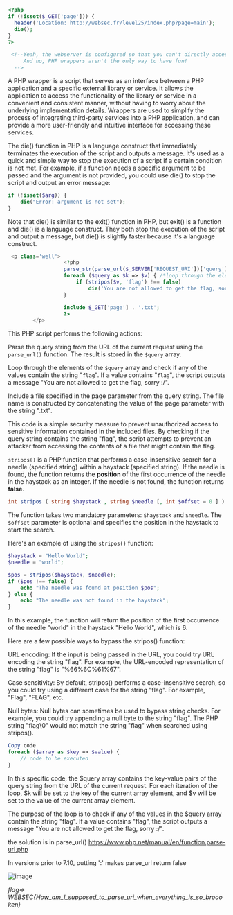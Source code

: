 ```php
<?php
if (!isset($_GET['page'])) {
  header('Location: http://websec.fr/level25/index.php?page=main');
  die();
}
?>
```
```html
 <!--Yeah, the webserver is configured so that you can't directly access .txt files :)
     And no, PHP wrappers aren't the only way to have fun!
  -->
```

A PHP wrapper is a script that serves as an interface between a PHP application and a specific external library or service. It allows the application to access the functionality of the library or service in a convenient and consistent manner, without having to worry about the underlying implementation details. Wrappers are used to simplify the process of integrating third-party services into a PHP application, and can provide a more user-friendly and intuitive interface for accessing these services.

The die() function in PHP is a language construct that immediately terminates the execution of the script and outputs a message. It's used as a quick and simple way to stop the execution of a script if a certain condition is not met. For example, if a function needs a specific argument to be passed and the argument is not provided, you could use die() to stop the script and output an error message:

```php
if (!isset($arg)) {
    die("Error: argument is not set");
}
```
Note that die() is similar to the exit() function in PHP, but exit() is a function and die() is a language construct. They both stop the execution of the script and output a message, but die() is slightly faster because it's a language construct.

```php
 <p class='well'>
                  <?php
                  parse_str(parse_url($_SERVER['REQUEST_URI'])['query'], $query);
                  foreach ($query as $k => $v) { /*loop through the elements of the $query array*/
                      if (stripos($v, 'flag') !== false)
                          die('You are not allowed to get the flag, sorry :/');
                  }

                  include $_GET['page'] . '.txt';
                  ?>
        </p>
```
This PHP script performs the following actions:

Parse the query string from the URL of the current request using the` parse_url()` function. The result is stored in the `$query` array.

Loop through the elements of the `$query` array and check if any of the values contain the string "`flag`". If a value contains "`flag`", the script outputs a message "You are not allowed to get the flag, sorry :/".

Include a file specified in the page parameter from the query string. The file name is constructed by concatenating the value of the page parameter with the string ".txt".

This code is a simple security measure to prevent unauthorized access to sensitive information contained in the included files. By checking if the query string contains the string "flag", the script attempts to prevent an attacker from accessing the contents of a file that might contain the flag.   

`stripos()` is a PHP function that performs a case-insensitive search for a needle (specified string) within a haystack (specified string). If the needle is found, the function returns the **position** of the first occurrence of the needle in the haystack as an integer. If the needle is not found, the function returns **false**.

```php
int stripos ( string $haystack , string $needle [, int $offset = 0 ] )
```
The function takes two mandatory parameters: `$haystack` and `$needle`. The `$offset` parameter is optional and specifies the position in the haystack to start the search.

Here's an example of using the `stripos()` function:

```php
$haystack = "Hello World";
$needle = "world";

$pos = stripos($haystack, $needle);
if ($pos !== false) {
    echo "The needle was found at position $pos";
} else {
    echo "The needle was not found in the haystack";
}
```
In this example, the function will return the position of the first occurrence of the needle "world" in the haystack "Hello World", which is 6.

Here are a few possible ways to bypass the stripos() function:

URL encoding: If the input is being passed in the URL, you could try URL encoding the string "flag". For example, the URL-encoded representation of the string "flag" is "%66%6C%61%67".

Case sensitivity: By default, stripos() performs a case-insensitive search, so you could try using a different case for the string "flag". For example, "Flag", "FLAG", etc.

Null bytes: Null bytes can sometimes be used to bypass string checks. For example, you could try appending a null byte to the string "flag". The PHP string "flag\0" would not match the string "flag" when searched using stripos().


```php
Copy code
foreach ($array as $key => $value) {
    // code to be executed
}
```
In this specific code, the $query array contains the key-value pairs of the query string from the URL of the current request. For each iteration of the loop, $k will be set to the key of the current array element, and $v will be set to the value of the current array element.

The purpose of the loop is to check if any of the values in the $query array contain the string "flag". If a value contains "flag", the script outputs a message "You are not allowed to get the flag, sorry :/".

the solution is in parse_url()
https://www.php.net/manual/en/function.parse-url.php

In versions prior to 7.10, putting ':' makes parse_url return false

![image](https://user-images.githubusercontent.com/72671239/217126741-b305c1ae-0d94-4f31-a4c4-737e46c942f6.png)

_flag=> WEBSEC{How_am_I_supposed_to_parse_uri_when_everything_is_so_broooken}_
